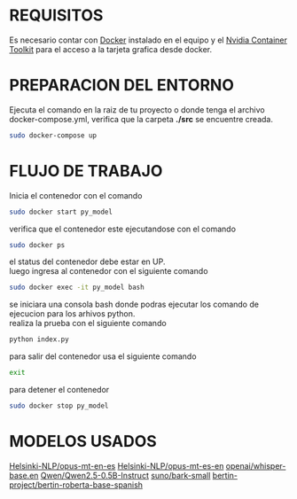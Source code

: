 # REQUISITOS

Es necesario contar con [Docker](https://docs.docker.com/) instalado en el equipo y el [Nvidia Container Toolkit](https://docs.nvidia.com/datacenter/cloud-native/container-toolkit/latest/install-guide.html#installing-the-nvidia-container-toolkit) para el acceso a la tarjeta grafica desde docker.

# PREPARACION DEL ENTORNO

Ejecuta el comando en la raiz de tu proyecto o donde tenga el archivo docker-compose.yml, verifica que la carpeta **./src** se encuentre creada.

```bash
sudo docker-compose up
```

# FLUJO DE TRABAJO

Inicia el contenedor con el comando

```bash
sudo docker start py_model
```

verifica que el contenedor este ejecutandose con el comando

```bash
sudo docker ps
```

el status del contenedor debe estar en UP.  
luego ingresa al contenedor con el siguiente comando

```bash
sudo docker exec -it py_model bash
```

se iniciara una consola bash donde podras ejecutar los comando de ejecucion para los arhivos python.  
realiza la prueba con el siguiente comando

```bash
python index.py
```

para salir del contenedor usa el siguiente comando

```bash
exit
```

para detener el contenedor

```bash
sudo docker stop py_model
```

# MODELOS USADOS

[Helsinki-NLP/opus-mt-en-es](https://huggingface.co/Helsinki-NLP/opus-mt-en-es)
[Helsinki-NLP/opus-mt-es-en](https://huggingface.co/Helsinki-NLP/opus-mt-es-en)
[openai/whisper-base.en](https://huggingface.co/openai/whisper-base.en)
[Qwen/Qwen2.5-0.5B-Instruct](https://huggingface.co/Qwen/Qwen2.5-0.5B-Instruct)
[suno/bark-small](https://huggingface.co/suno/bark-small)
[bertin-project/bertin-roberta-base-spanish](https://huggingface.co/bertin-project/bertin-roberta-base-spanish)
